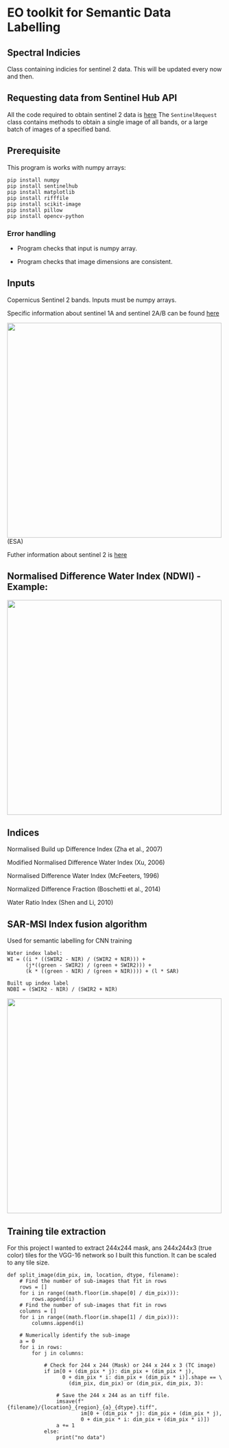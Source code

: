 # EO toolkit for Semantic Data Labelling 

## Spectral Indicies

Class containing indicies for sentinel 2 data. 
This will be updated every now and then.

## Requesting data from Sentinel Hub API

All the code required to obtain sentinel 2 data is [here](https://github.com/ThomasJames/Spectral_Indices/blob/master/data_request.py)
The ```SentinelRequest``` class contains methods to obtain a single image of all bands, or a large batch of images of a specified band. 

## Prerequisite

This program is works with numpy arrays:

```
pip install numpy
pip install sentinelhub
pip install matplotlib
pip install rifffile
pip install scikit-image
pip install pillow
pip install opencv-python
```
### Error handling

- Program checks that input is numpy array.

- Program checks that image dimensions are consistent.


## Inputs

Copernicus Sentinel 2 bands.
Inputs must be numpy arrays. 

Specific information about sentinel 1A and sentinel 2A/B can be found [here](https://earth.esa.int/web/sentinel/technical-guides/sentinel-2-msi/msi-instrument)

<img src="https://github.com/ThomasJames/Spectral_Indices/blob/master/S2_bands.png" width="500">
(ESA)

Futher information about sentinel 2 is [here](https://sentinel.esa.int/documents/247904/685211/Sentinel-2+Products+Specification+Document+%28PSD%29/0f7bedeb-9fbb-4b60-91aa-809162de456c)

## Normalised Difference Water Index (NDWI) - Example:
<img src="https://github.com/ThomasJames/Spectral_Indices/blob/master/Normalised%20Difference%20Water%20Index.png" width="500">

## Indices

Normalised Build up Difference Index (Zha et al., 2007)

Modified Normalised Difference Water Index (Xu, 2006)

Normalised Difference Water Index (McFeeters, 1996)

Normalized Difference Fraction (Boschetti et al., 2014)

Water Ratio Index (Shen and Li, 2010)

## SAR-MSI Index fusion algorithm

Used for semantic labelling for CNN training

```
Water index label:
WI = ((i * ((SWIR2 - NIR) / (SWIR2 + NIR))) +
      (j*((green - SWIR2) / (green + SWIR2))) +
      (k * ((green - NIR) / (green + NIR)))) + (l * SAR)
      
Built up index label
NDBI = (SWIR2 - NIR) / (SWIR2 + NIR)
```
<img src="https://github.com/ThomasJames/Spectral_Indices/blob/master/Combined.png" width="500">

## Training tile extraction

For this project I wanted to extract 244x244 mask, ans 244x244x3 (true color) tiles for the VGG-16 network so I built this function. 
It can be scaled to any tile size. 

```
def split_image(dim_pix, im, location, dtype, filename):
    # Find the number of sub-images that fit in rows
    rows = []
    for i in range((math.floor(im.shape[0] / dim_pix))):
        rows.append(i)
    # Find the number of sub-images that fit in rows
    columns = []
    for i in range((math.floor(im.shape[1] / dim_pix))):
        columns.append(i)

    # Numerically identify the sub-image
    a = 0
    for i in rows:
        for j in columns:

            # Check for 244 x 244 (Mask) or 244 x 244 x 3 (TC image)
            if im[0 + (dim_pix * j): dim_pix + (dim_pix * j),
                  0 + dim_pix * i: dim_pix + (dim_pix * i)].shape == \
                    (dim_pix, dim_pix) or (dim_pix, dim_pix, 3):

                # Save the 244 x 244 as an tiff file.
                imsave(f"{filename}/{location}_{region}_{a}_{dtype}.tiff",
                        im[0 + (dim_pix * j): dim_pix + (dim_pix * j),
                        0 + dim_pix * i: dim_pix + (dim_pix * i)])
                a += 1
            else:
                print("no data")
```




